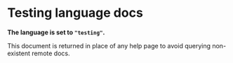 # Testing language docs

**The language is set to `"testing"`.**

This document is returned in place of any help page to avoid querying non-existent remote docs.
